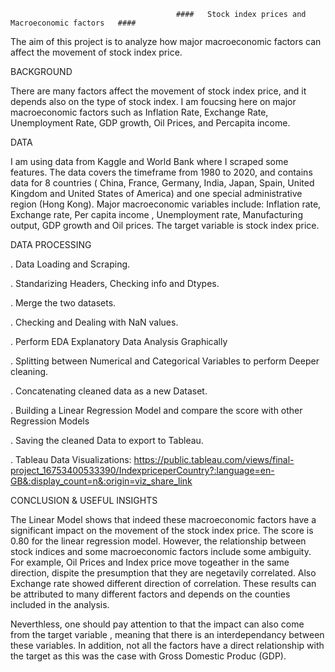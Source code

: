                             
                                         ####   Stock index prices and Macroeconomic factors   #### 
                                         
The aim of this project is to analyze how major macroeconomic factors can affect the movement of stock index price.

BACKGROUND

There are many factors affect the movement of stock index price, and it depends also on the type of stock index. I am foucsing here on major macroeconomic factors such as Inflation Rate, Exchange Rate, Unemployment Rate, GDP growth, Oil Prices, and Percapita income.

DATA

I am using data from Kaggle and World Bank where I scraped some features. The data covers the timeframe from 1980 to 2020, and contains data for 8 countries ( China, France, Germany, India, Japan, Spain, United Kingdom and United States of America) and one special administrative region (Hong Kong). Major macroeconomic variables include: Inflation rate, Exchange rate, Per capita income , Unemployment rate, Manufacturing output, GDP growth and Oil prices. The target variable is stock index price.

DATA PROCESSING

. Data Loading and Scraping.

. Standarizing Headers, Checking info and Dtypes.

. Merge the two datasets.

. Checking and Dealing with NaN values.

. Perform EDA Explanatory Data Analysis Graphically

. Splitting between Numerical and Categorical Variables to perform Deeper cleaning.

. Concatenating cleaned data as a new Dataset.

. Building a Linear Regression Model and compare the score with other Regression Models

. Saving the cleaned Data to export to Tableau.

. Tableau Data Visualizations: https://public.tableau.com/views/final-project_16753400533390/IndexpriceperCountry?:language=en-GB&:display_count=n&:origin=viz_share_link

CONCLUSION & USEFUL INSIGHTS

The Linear Model shows that indeed these macroeconomic factors have a significant impact on the movement of the stock index price. The score is 0.80 for the linear regression model. However, the relationship between stock indices and some macroeconomic factors include some ambiguity.
For example, Oil Prices and Index price move togeather in the same direction, dispite the presumption that they are negetavily correlated. Also Exchange rate showed different direction of correlation. These results can be attributed to many different factors and depends on the counties included in the analysis.

Neverthless, one should pay attention to that the impact can also come from the target variable , meaning that there is an interdependancy between these variables. In addition, not all the factors have a direct relationship with the target as this was the case with Gross Domestic Produc (GDP).
